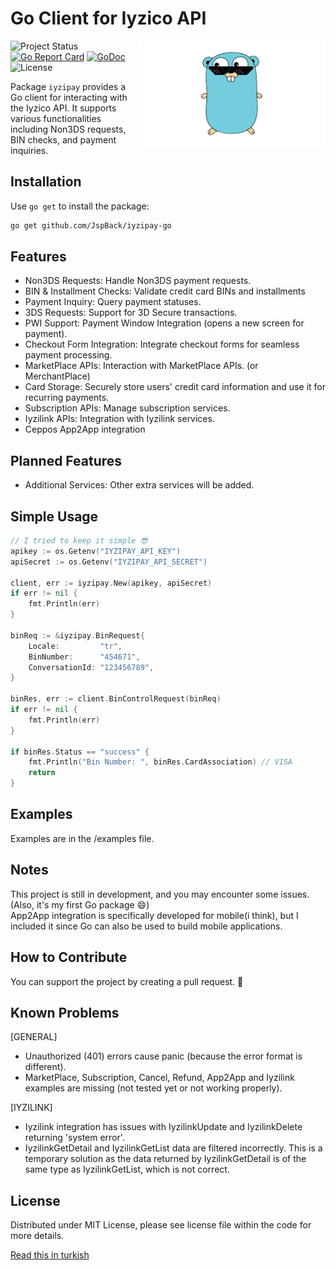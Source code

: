 # Go Client for Iyzico API

<img align="right" width="300" src="gopher.png" alt="gopher">

![Project Status](https://img.shields.io/badge/version-1.0.0-green.svg)
[![Go Report Card](https://goreportcard.com/badge/github.com/JspBack/iyzipay-go)](https://goreportcard.com/report/github.com/JspBack/iyzipay-go)
[![GoDoc](https://godoc.org/github.com/JspBack/iyzipay-go?status.svg)](https://pkg.go.dev/github.com/JspBack/iyzipay-go)
![License](https://img.shields.io/badge/license-MIT-blue.svg)

Package `iyzipay` provides a Go client for interacting with the Iyzico API. It supports various functionalities including Non3DS requests, BIN checks, and payment inquiries.

## Installation

Use `go get` to install the package:

```bash
go get github.com/JspBack/iyzipay-go
```

## Features

- Non3DS Requests: Handle Non3DS payment requests.
- BIN & Installment Checks: Validate credit card BINs and installments
- Payment Inquiry: Query payment statuses.
- 3DS Requests: Support for 3D Secure transactions.
- PWI Support: Payment Window Integration (opens a new screen for payment).
- Checkout Form Integration: Integrate checkout forms for seamless payment processing.
- MarketPlace APIs: Interaction with MarketPlace APIs. (or MerchantPlace)
- Card Storage: Securely store users' credit card information and use it for recurring payments.
- Subscription APIs: Manage subscription services.
- Iyzilink APIs: Integration with Iyzilink services.
- Ceppos App2App integration

## Planned Features

- Additional Services: Other extra services will be added.

## Simple Usage

```go
// I tried to keep it simple 😎
apikey := os.Getenv("IYZIPAY_API_KEY")
apiSecret := os.Getenv("IYZIPAY_API_SECRET")

client, err := iyzipay.New(apikey, apiSecret)
if err != nil {
    fmt.Println(err)
}

binReq := &iyzipay.BinRequest{
    Locale:         "tr",
    BinNumber:      "454671",
    ConversationId: "123456789",
}

binRes, err := client.BinControlRequest(binReq)
if err != nil {
    fmt.Println(err)
}

if binRes.Status == "success" {
    fmt.Println("Bin Number: ", binRes.CardAssociation) // VISA
    return
}
```

## Examples

Examples are in the /examples file.

## Notes

This project is still in development, and you may encounter some issues. (Also, it's my first Go package 😄) \
App2App integration is specifically developed for mobile(i think), but I included it since Go can also be used to build mobile applications.

## How to Contribute

You can support the project by creating a pull request. 🙂

## Known Problems

[GENERAL]

- Unauthorized (401) errors cause panic (because the error format is different).
- MarketPlace, Subscription, Cancel, Refund, App2App and Iyzilink examples are missing (not tested yet or not working properly).

[IYZILINK]

- Iyzilink integration has issues with IyzilinkUpdate and IyzilinkDelete returning 'system error'.
- IyzilinkGetDetail and IyzilinkGetList data are filtered incorrectly. This is a temporary solution as the data returned by IyzilinkGetDetail is of the same type as IyzilinkGetList, which is not correct.

## License

Distributed under MIT License, please see license file within the code for more details.

[Read this in turkish](README.md)
